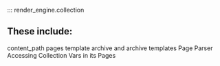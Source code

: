 ::: render_engine.collection


## These include:

content_path
pages
template
archive and archive templates
Page Parser
Accessing Collection Vars in its Pages
